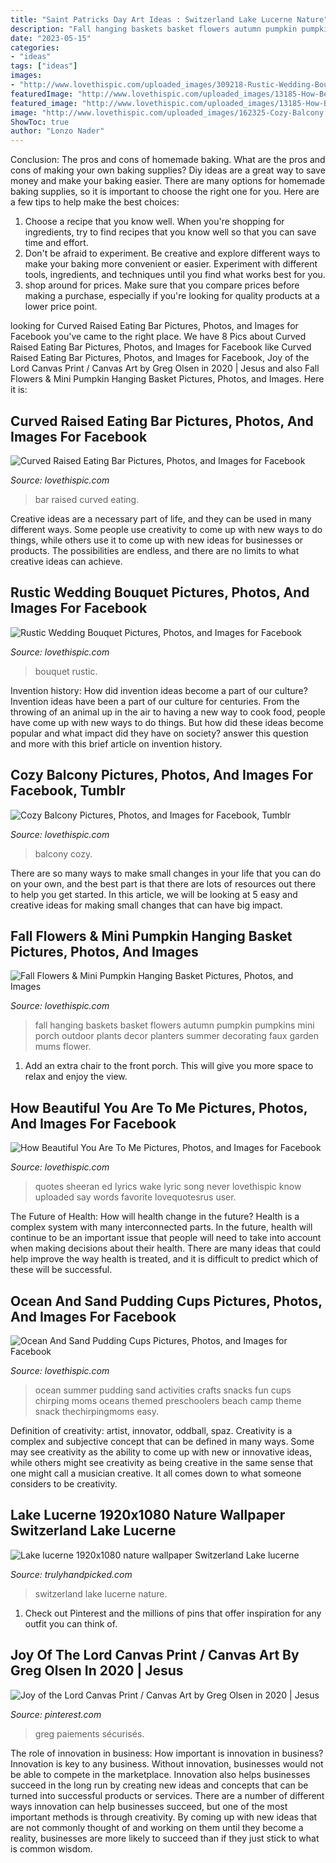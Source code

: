 ```yaml
---
title: "Saint Patricks Day Art Ideas : Switzerland Lake Lucerne Nature"
description: "Fall hanging baskets basket flowers autumn pumpkin pumpkins mini porch outdoor plants decor planters summer decorating faux garden mums flower"
date: "2023-05-15"
categories:
- "ideas"
tags: ["ideas"]
images:
- "http://www.lovethispic.com/uploaded_images/309218-Rustic-Wedding-Bouquet.jpg"
featuredImage: "http://www.lovethispic.com/uploaded_images/13185-How-Beautiful-You-Are-To-Me.jpg?2"
featured_image: "http://www.lovethispic.com/uploaded_images/13185-How-Beautiful-You-Are-To-Me.jpg?2"
image: "http://www.lovethispic.com/uploaded_images/162325-Cozy-Balcony.jpg"
ShowToc: true
author: "Lonzo Nader"
---
```



Conclusion: The pros and cons of homemade baking.
What are the pros and cons of making your own baking supplies? Diy ideas are a great way to save money and make your baking easier. There are many options for homemade baking supplies, so it is important to choose the right one for you. Here are a few tips to help make the best choices: 
1. Choose a recipe that you know well. When you're shopping for ingredients, try to find recipes that you know well so that you can save time and effort. 
2. Don't be afraid to experiment. Be creative and explore different ways to make your baking more convenient or easier. Experiment with different tools, ingredients, and techniques until you find what works best for you. 
3. shop around for prices. Make sure that you compare prices before making a purchase, especially if you're looking for quality products at a lower price point.

	

		
looking for Curved Raised Eating Bar Pictures, Photos, and Images for Facebook you've came to the right place. We have 8 Pics about Curved Raised Eating Bar Pictures, Photos, and Images for Facebook like Curved Raised Eating Bar Pictures, Photos, and Images for Facebook, Joy of the Lord Canvas Print / Canvas Art by Greg Olsen in 2020 | Jesus and also Fall Flowers &amp; Mini Pumpkin Hanging Basket Pictures, Photos, and Images. Here it is:
		
    
## Curved Raised Eating Bar Pictures, Photos, And Images For Facebook

<img loading=lazy src="http://www.lovethispic.com/uploaded_images/201048-Curved-Raised-Eating-Bar.jpg?2" onerror="this.onerror=null;this.src='https://tse1.mm.bing.net/th?id=OIP.kIcb1spx6dbJQFP_dJcK1AHaLJ&amp;pid=15.1';" alt="Curved Raised Eating Bar Pictures, Photos, and Images for Facebook">

_Source: lovethispic.com_

>bar raised curved eating. 

	

Creative ideas are a necessary part of life, and they can be used in many different ways. Some people use creativity to come up with new ways to do things, while others use it to come up with new ideas for businesses or products. The possibilities are endless, and there are no limits to what creative ideas can achieve.

    
## Rustic Wedding Bouquet Pictures, Photos, And Images For Facebook

<img loading=lazy src="http://www.lovethispic.com/uploaded_images/309218-Rustic-Wedding-Bouquet.jpg" onerror="this.onerror=null;this.src='https://tse2.mm.bing.net/th?id=OIP.fGYBv2SCfXKDy6Bl1IPd3AHaLH&amp;pid=15.1';" alt="Rustic Wedding Bouquet Pictures, Photos, and Images for Facebook">

_Source: lovethispic.com_

>bouquet rustic. 

	

Invention history: How did invention ideas become a part of our culture?
Invention ideas have been a part of our culture for centuries. From the throwing of an animal up in the air to having a new way to cook food, people have come up with new ways to do things. But how did these ideas become popular and what impact did they have on society? answer this question and more with this brief article on invention history.

    
## Cozy Balcony Pictures, Photos, And Images For Facebook, Tumblr

<img loading=lazy src="http://www.lovethispic.com/uploaded_images/162325-Cozy-Balcony.jpg" onerror="this.onerror=null;this.src='https://tse3.mm.bing.net/th?id=OIP.7Xr-lgn2tD6dyhNPqpz8VwHaK5&amp;pid=15.1';" alt="Cozy Balcony Pictures, Photos, and Images for Facebook, Tumblr">

_Source: lovethispic.com_

>balcony cozy. 

	

There are so many ways to make small changes in your life that you can do on your own, and the best part is that there are lots of resources out there to help you get started. In this article, we will be looking at 5 easy and creative ideas for making small changes that can have big impact.

    
## Fall Flowers &amp; Mini Pumpkin Hanging Basket Pictures, Photos, And Images

<img loading=lazy src="http://www.lovethispic.com/uploaded_images/281513-Fall-Flowers-Mini-Pumpkin-Hanging-Basket.jpg" onerror="this.onerror=null;this.src='https://tse4.mm.bing.net/th?id=OIP.1m_vEy2_8JZfjLsjYq3GfQAAAA&amp;pid=15.1';" alt="Fall Flowers &amp; Mini Pumpkin Hanging Basket Pictures, Photos, and Images">

_Source: lovethispic.com_

>fall hanging baskets basket flowers autumn pumpkin pumpkins mini porch outdoor plants decor planters summer decorating faux garden mums flower. 

	

1. Add an extra chair to the front porch. This will give you more space to relax and enjoy the view. 

    
## How Beautiful You Are To Me Pictures, Photos, And Images For Facebook

<img loading=lazy src="http://www.lovethispic.com/uploaded_images/13185-How-Beautiful-You-Are-To-Me.jpg?2" onerror="this.onerror=null;this.src='https://tse2.mm.bing.net/th?id=OIP.Pqw-910B22Khvafv86LA1gHaK1&amp;pid=15.1';" alt="How Beautiful You Are To Me Pictures, Photos, and Images for Facebook">

_Source: lovethispic.com_

>quotes sheeran ed lyrics wake lyric song never lovethispic know uploaded say words favorite lovequotesrus user. 

	

The Future of Health: How will health change in the future?
Health is a complex system with many interconnected parts. In the future, health will continue to be an important issue that people will need to take into account when making decisions about their health. There are many ideas that could help improve the way health is treated, and it is difficult to predict which of these will be successful.

    
## Ocean And Sand Pudding Cups Pictures, Photos, And Images For Facebook

<img loading=lazy src="http://www.lovethispic.com/uploaded_images/306983-Ocean-And-Sand-Pudding-Cups.jpg" onerror="this.onerror=null;this.src='https://tse3.mm.bing.net/th?id=OIP.BLQMDTvpYHxgndoEhnKcIQHaJ4&amp;pid=15.1';" alt="Ocean And Sand Pudding Cups Pictures, Photos, and Images for Facebook">

_Source: lovethispic.com_

>ocean summer pudding sand activities crafts snacks fun cups chirping moms oceans themed preschoolers beach camp theme snack thechirpingmoms easy. 

	

Definition of creativity: artist, innovator, oddball, spaz.
Creativity is a complex and subjective concept that can be defined in many ways. Some may see creativity as the ability to come up with new or innovative ideas, while others might see creativity as being creative in the same sense that one might call a musician creative. It all comes down to what someone considers to be creativity.

    
## Lake Lucerne 1920x1080 Nature Wallpaper Switzerland Lake Lucerne

<img loading=lazy src="https://trulyhandpicked.com/wp-content/uploads/2016/02/lake-lucerne-x-nature-wallpaper-switzerland-lake-lucerne-1455294485gk84n.jpg" onerror="this.onerror=null;this.src='https://tse3.mm.bing.net/th?id=OIP.OtHLAAPN3687Eo-JBWaexAHaEK&amp;pid=15.1';" alt="Lake lucerne 1920x1080 nature wallpaper Switzerland Lake lucerne">

_Source: trulyhandpicked.com_

>switzerland lake lucerne nature. 

	

1) Check out Pinterest and the millions of pins that offer inspiration for any outfit you can think of.

    
## Joy Of The Lord Canvas Print / Canvas Art By Greg Olsen In 2020 | Jesus

<img loading=lazy src="https://i.pinimg.com/736x/98/80/06/988006a18e4eace1069f5bf60f82c78d.jpg" onerror="this.onerror=null;this.src='https://tse3.mm.bing.net/th?id=OIP.tJS6NWjUnXHSgyW6bwmlfQHaKg&amp;pid=15.1';" alt="Joy of the Lord Canvas Print / Canvas Art by Greg Olsen in 2020 | Jesus">

_Source: pinterest.com_

>greg paiements sécurisés. 

	

The role of innovation in business: How important is innovation in business?
Innovation is key to any business. Without innovation, businesses would not be able to compete in the marketplace. Innovation also helps businesses succeed in the long run by creating new ideas and concepts that can be turned into successful products or services. There are a number of different ways innovation can help businesses succeed, but one of the most important methods is through creativity. By coming up with new ideas that are not commonly thought of and working on them until they become a reality, businesses are more likely to succeed than if they just stick to what is common wisdom.


